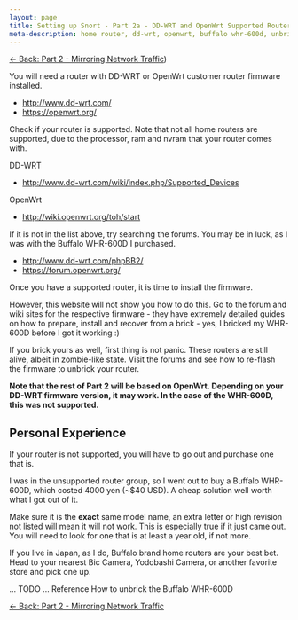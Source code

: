 ```yaml
---
layout: page
title: Setting up Snort - Part 2a - DD-WRT and OpenWrt Supported Routers
meta-description: home router, dd-wrt, openwrt, buffalo whr-600d, unbrick, brick
---
```

[<- Back: Part 2 - Mirroring Network Traffic](/pages/snort/setup/2-mirroring-network-traffic))


You will need a router with DD-WRT or OpenWrt customer router firmware installed.

- http://www.dd-wrt.com/
- https://openwrt.org/

Check if your router is supported. Note that not all home routers are supported, due to the processor, ram and nvram that your router comes with. 

DD-WRT
- http://www.dd-wrt.com/wiki/index.php/Supported_Devices

OpenWrt
- http://wiki.openwrt.org/toh/start

If it is not in the list above, try searching the forums. You may be in luck, as I was with the Buffalo WHR-600D I purchased.

- http://www.dd-wrt.com/phpBB2/
- https://forum.openwrt.org/

Once you have a supported router, it is time to install the firmware.

However, this website will not show you how to do this. Go to the forum and wiki sites for the respective firmware - they have extremely detailed guides on how to prepare, install and recover from a brick - yes, I bricked my WHR-600D before I got it working :)

If you brick yours as well, first thing is not panic. These routers are still alive, albeit in zombie-like state. Visit the forums and see how to re-flash the firmware to unbrick your router.

**Note that the rest of Part 2 will be based on OpenWrt. Depending on your DD-WRT firmware version, it may work. In the case of the WHR-600D, this was not supported.**

## Personal Experience

If your router is not supported, you will have to go out and purchase one that is. 

I was in the unsupported router group, so I went out to buy a Buffalo WHR-600D, which costed 4000 yen (~$40 USD). A cheap solution well worth what I got out of it. 

Make sure it is the **exact** same model name, an extra letter or high revision not listed will mean it will not work. This is especially true if it just came out. You will need to look for one that is at least a year old, if not more.

If you live in Japan, as I do, Buffalo brand home routers are your best bet. Head to your nearest Bic Camera, Yodobashi Camera, or another favorite store and pick one up.

... TODO ...
Reference
How to unbrick the Buffalo WHR-600D

[<- Back: Part 2 - Mirroring Network Traffic](/pages/snort/setup/2-mirroring-network-traffic)

